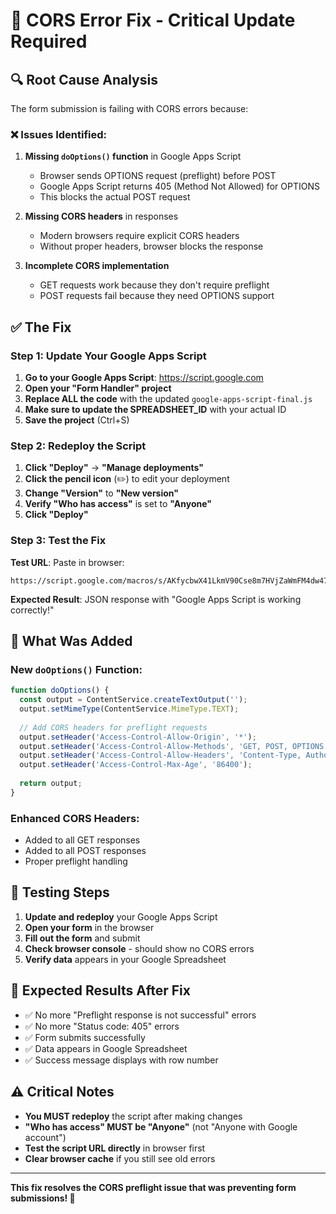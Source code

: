 # 🚨 CORS Error Fix - Critical Update Required

## 🔍 Root Cause Analysis

The form submission is failing with CORS errors because:

### ❌ **Issues Identified:**

1. **Missing `doOptions()` function** in Google Apps Script
   - Browser sends OPTIONS request (preflight) before POST
   - Google Apps Script returns 405 (Method Not Allowed) for OPTIONS
   - This blocks the actual POST request

2. **Missing CORS headers** in responses
   - Modern browsers require explicit CORS headers
   - Without proper headers, browser blocks the response

3. **Incomplete CORS implementation**
   - GET requests work because they don't require preflight
   - POST requests fail because they need OPTIONS support

## ✅ **The Fix**

### Step 1: Update Your Google Apps Script

1. **Go to your Google Apps Script**: https://script.google.com
2. **Open your "Form Handler" project**
3. **Replace ALL the code** with the updated `google-apps-script-final.js`
4. **Make sure to update the SPREADSHEET_ID** with your actual ID
5. **Save the project** (Ctrl+S)

### Step 2: Redeploy the Script

1. **Click "Deploy"** → **"Manage deployments"**
2. **Click the pencil icon** (✏️) to edit your deployment
3. **Change "Version"** to **"New version"**
4. **Verify "Who has access"** is set to **"Anyone"**
5. **Click "Deploy"**

### Step 3: Test the Fix

**Test URL**: Paste in browser:
```
https://script.google.com/macros/s/AKfycbwX41LkmV90Cse8m7HVjZaWmFM4dw47Ubr09GlMUsfdJGlsyQ1Vzowz6g8FyqKsQJQUeg/exec
```

**Expected Result**: JSON response with "Google Apps Script is working correctly!"

## 🔧 **What Was Added**

### New `doOptions()` Function:
```javascript
function doOptions() {
  const output = ContentService.createTextOutput('');
  output.setMimeType(ContentService.MimeType.TEXT);
  
  // Add CORS headers for preflight requests
  output.setHeader('Access-Control-Allow-Origin', '*');
  output.setHeader('Access-Control-Allow-Methods', 'GET, POST, OPTIONS');
  output.setHeader('Access-Control-Allow-Headers', 'Content-Type, Authorization, X-Requested-With');
  output.setHeader('Access-Control-Max-Age', '86400');
  
  return output;
}
```

### Enhanced CORS Headers:
- Added to all GET responses
- Added to all POST responses
- Proper preflight handling

## 🧪 **Testing Steps**

1. **Update and redeploy** your Google Apps Script
2. **Open your form** in the browser
3. **Fill out the form** and submit
4. **Check browser console** - should show no CORS errors
5. **Verify data** appears in your Google Spreadsheet

## 🎯 **Expected Results After Fix**

- ✅ No more "Preflight response is not successful" errors
- ✅ No more "Status code: 405" errors
- ✅ Form submits successfully
- ✅ Data appears in Google Spreadsheet
- ✅ Success message displays with row number

## ⚠️ **Critical Notes**

- **You MUST redeploy** the script after making changes
- **"Who has access" MUST be "Anyone"** (not "Anyone with Google account")
- **Test the script URL directly** in browser first
- **Clear browser cache** if you still see old errors

---

**This fix resolves the CORS preflight issue that was preventing form submissions! 🚀**